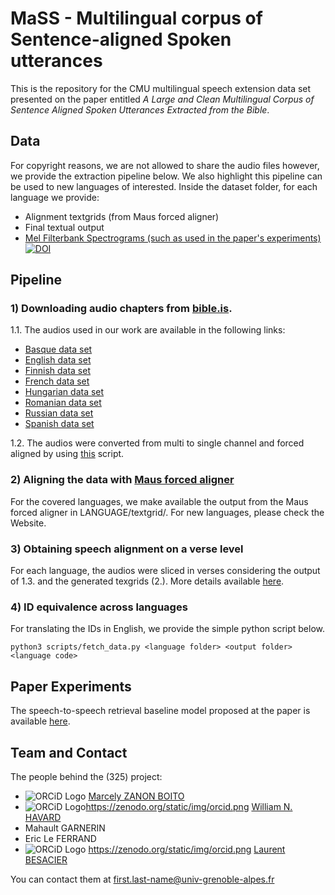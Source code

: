 # MaSS - Multilingual corpus of Sentence-aligned Spoken utterances

This is the repository for the CMU multilingual speech extension data set presented on the paper entitled *A Large and Clean Multilingual Corpus of Sentence Aligned Spoken Utterances Extracted from the Bible*.

## Data
For copyright reasons, we are not allowed to share the audio files however, we provide the extraction pipeline below. We also highlight this pipeline can be used to new languages of interested.
Inside the dataset folder, for each language we provide:
- Alignment textgrids (from Maus forced aligner)
- Final textual output
- [Mel Filterbank Spectrograms (such as used in the paper's experiments)](https://zenodo.org/record/3354711) [![DOI](https://zenodo.org/badge/DOI/10.5281/zenodo.3354711.svg)](https://doi.org/10.5281/zenodo.3354711)


## Pipeline

### 1) Downloading audio chapters from [bible.is](bible.is).

  1.1. The audios used in our work are available in the following links:
  - [Basque data set](https://www.faithcomesbyhearing.com/audio-bibles/download/eus/EUSEABN1DA)
  - [English data set](https://www.faithcomesbyhearing.com/audio-bibles/download/eng/ENGESVN1DA)
  - [Finnish data set](https://www.faithcomesbyhearing.com/audio-bibles/download/fin/FIN38VN1DA)
  - [French data set](https://www.faithcomesbyhearing.com/audio-bibles/download/frn/FRNTLSN2DA)
  - [Hungarian data set](https://www.faithcomesbyhearing.com/audio-bibles/download/hun/HUNHBSN1DA)
  - [Romanian data set](https://www.faithcomesbyhearing.com/audio-bibles/download/ron/RONDCVN1DA)
  - [Russian data set](https://www.faithcomesbyhearing.com/audio-bibles/download/rus/RUSS76N2DA)
  - [Spanish data set](https://www.faithcomesbyhearing.com/audio-bibles/download/spn/SPNBDAN1DA)

  1.2. The audios were converted from multi to single channel and forced aligned by using [this](https://github.com/getalp/multilingual-speech2speech-dataset/blob/master/scripts/force-align.py) script. 


### 2) Aligning the data with [Maus forced aligner](https://clarin.phonetik.uni-muenchen.de/BASWebServices/interface/WebMAUSBasic)
For the covered languages, we make available the output from the Maus forced aligner in LANGUAGE/textgrid/. For new languages, please check the Website.

### 3) Obtaining speech alignment on a verse level
For each language, the audios were sliced in verses considering the output of 1.3. and the generated texgrids (2.). More details available [here](https://github.com/getalp/multilingual-speech2speech-dataset/blob/master/scripts/alignment/).

### 4) ID equivalence across languages
For translating the IDs in English, we provide the simple python script below.
~~~~
python3 scripts/fetch_data.py <language folder> <output folder> <language code>
~~~~

## Paper Experiments

The speech-to-speech retrieval baseline model proposed at the paper is available [here](https://github.com/getalp/BibleNet).

## Team and Contact

The people behind the (325) project:

* ![ORCiD Logo](https://zenodo.org/static/img/orcid.png) [Marcely ZANON BOITO](https://orcid.org/0000-0003-0134-6719)
* ![ORCiD Logo](https://zenodo.org/static/img/orcid.png)https://zenodo.org/static/img/orcid.png [William N. HAVARD](https://orcid.org/0000-0002-1226-4156)
* Mahault GARNERIN
* Eric Le FERRAND
* ![ORCiD Logo](https://zenodo.org/static/img/orcid.png) https://zenodo.org/static/img/orcid.png [Laurent BESACIER](https://orcid.org/0000-0001-7411-9125)

You can contact them at first.last-name@univ-grenoble-alpes.fr

